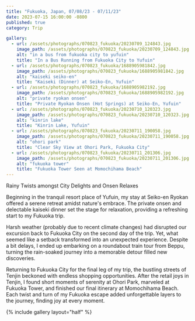 ```yaml
---
title: "Fukuoka, Japan, 07/08/23 - 07/11/23"
date: 2023-07-15 16:00:00 -0800
published: true
category: Trip

gallery:
  - url: /assets/photographs/070823_fukuoka/20230709_124843.jpg
    image_path: /assets/photographs/070823_fukuoka/20230709_124843.jpg
    alt: "in a bus from fukuoka city to yufuin"
    title: "In a Bus Running from Fukuoka City to Yufuin"
  - url: /assets/photographs/070823_fukuoka/1688905981842.jpg
    image_path: /assets/photographs/070823_fukuoka/1688905981842.jpg
    alt: "kaiseki seiko-en"
    title: "Kaiseki (Dinner) at Seiko-En, Yufuin"
  - url: /assets/photographs/070823_fukuoka/1688905982192.jpg
    image_path: /assets/photographs/070823_fukuoka/1688905982192.jpg
    alt: "private ryokan onsen"
    title: "Private Ryokan Onsen (Hot Springs) at Seiko-En, Yufuin"
  - url: /assets/photographs/070823_fukuoka/20230710_120323.jpg
    image_path: /assets/photographs/070823_fukuoka/20230710_120323.jpg
    alt: "kinrin lake"
    title: "Kinrin Lake, Yufuin"
  - url: /assets/photographs/070823_fukuoka/20230711_190058.jpg
    image_path: /assets/photographs/070823_fukuoka/20230711_190058.jpg
    alt: "ohori park"
    title: "Clear Sky View at Ohori Park, Fukuoka City"
  - url: /assets/photographs/070823_fukuoka/20230711_201306.jpg
    image_path: /assets/photographs/070823_fukuoka/20230711_201306.jpg
    alt: "fukuoka tower"
    title: "Fukuoka Tower Seen at Momochihama Beach"
---
```


Rainy Twists amongst City Delights and Onsen Relaxes

Beginning in the tranquil resort place of Yufuin, my stay at Seiko-en Ryokan offered a serene retreat amidst nature's embrace. The private onsen and delectable kaiseki dinner set the stage for relaxation, providing a refreshing start to my Fukuoka trip.

Harsh weather (probably due to recent climate changes) had disrupted our excursion back to Fukuoka City on the second day of the trip. Yet, what seemed like a setback transformed into an unexpected experience. Despite a bit delays, I ended up embarking on a roundabout train tour from Beppu, turning the rain-soaked journey into a memorable detour filled new discoveries.

Returning to Fukuoka City for the final leg of my trip, the bustling streets of Tenjin beckoned with endless shopping opportunities. After the retail joys in Tenjin, I found short moments of serenity at Ohori Park, marveled at Fukuoka Tower, and finished our final itinerary at Momochihama Beach. Each twist and turn of my Fukuoka escape added unforgettable layers to the journey, finding joy at every moment.

{% include gallery layout="half" %}

